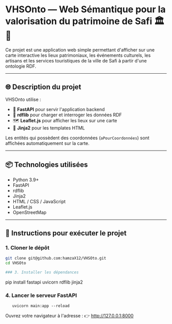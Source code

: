 # VHSOnto — Web Sémantique pour la valorisation du patrimoine de Safi 🏛️📍

Ce projet est une application web simple permettant d'afficher sur une carte interactive les lieux patrimoniaux, les événements culturels, les artisans et les services touristiques de la ville de Safi à partir d'une ontologie RDF.

---

## 🌐 Description du projet

VHSOnto utilise :
- 🐍 **FastAPI** pour servir l'application backend
- 📄 **rdflib** pour charger et interroger les données RDF
- 🗺️ **Leaflet.js** pour afficher les lieux sur une carte
- 📁 **Jinja2** pour les templates HTML

Les entités qui possèdent des coordonnées (`aPourCoordonnées`) sont affichées automatiquement sur la carte.

---

## 📦 Technologies utilisées

- Python 3.9+
- FastAPI
- rdflib
- Jinja2
- HTML / CSS / JavaScript
- Leaflet.js
- OpenStreetMap

---

## 🚀 Instructions pour exécuter le projet

### 1. Cloner le dépôt
```bash
git clone git@github.com:hamzaX12/VHSOto.git
cd VHSOto

### 3. Installer les dépendances
```
  pip install fastapi uvicorn rdflib jinja2
  
### 4. Lancer le serveur FastAPI
```
   uvicorn main:app --reload
```
Ouvrez votre navigateur à l'adresse :
👉 http://127.0.0.1:8000


